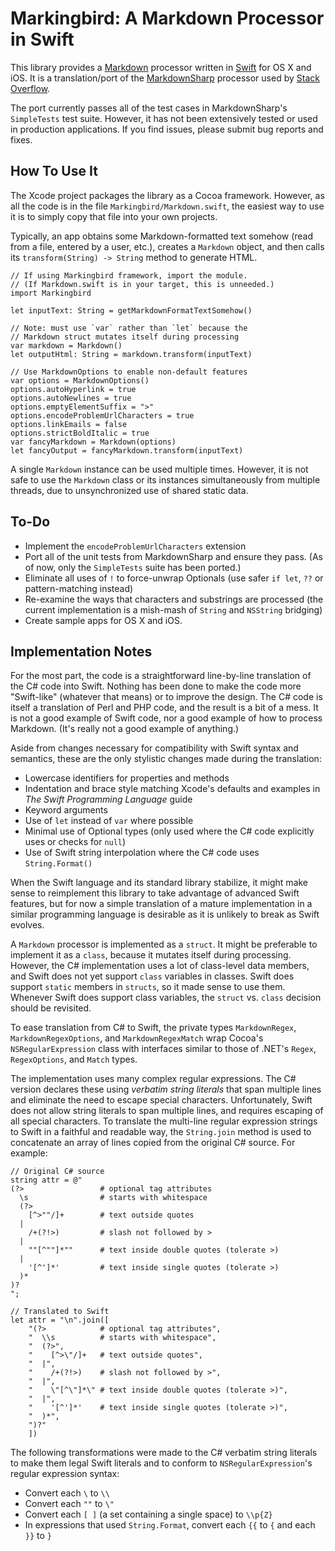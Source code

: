 # Markingbird: A Markdown Processor in Swift

This library provides a [Markdown](http://daringfireball.net/projects/markdown/) processor written in [Swift](https://developer.apple.com/swift/) for OS X and iOS. It is a translation/port of the [MarkdownSharp](https://code.google.com/p/markdownsharp/) processor used by [Stack Overflow](http://blog.stackoverflow.com/2009/12/introducing-markdownsharp/).

The port currently passes all of the test cases in MarkdownSharp's `SimpleTests` test suite. However, it has not been extensively tested or used in production applications. If you find issues, please submit bug reports and fixes.

## How To Use It

The Xcode project packages the library as a Cocoa framework. However, as all the code is in the file `Markingbird/Markdown.swift`, the easiest way to use it is to simply copy that file into your own projects.

Typically, an app obtains some Markdown-formatted text somehow (read from a file, entered by a user, etc.), creates a `Markdown` object, and then calls its `transform(String) -> String` method to generate HTML.

    // If using Markingbird framework, import the module.
    // (If Markdown.swift is in your target, this is unneeded.)
    import Markingbird

	let inputText: String = getMarkdownFormatTextSomehow()

    // Note: must use `var` rather than `let` because the
    // Markdown struct mutates itself during processing
    var markdown = Markdown()
    let outputHtml: String = markdown.transform(inputText)

    // Use MarkdownOptions to enable non-default features
    var options = MarkdownOptions()
    options.autoHyperlink = true
    options.autoNewlines = true
    options.emptyElementSuffix = ">"
    options.encodeProblemUrlCharacters = true
    options.linkEmails = false
    options.strictBoldItalic = true
    var fancyMarkdown = Markdown(options)
	let fancyOutput = fancyMarkdown.transform(inputText)

A single `Markdown` instance can be used multiple times. However, it is not safe to use the `Markdown` class or its instances simultaneously from multiple threads, due to unsynchronized use of shared static data.

## To-Do

- Implement the `encodeProblemUrlCharacters` extension
- Port all of the unit tests from MarkdownSharp and ensure they  pass. (As of now, only the `SimpleTests` suite has been ported.)
- Eliminate all uses of `!` to force-unwrap Optionals (use safer `if let`, `??` or pattern-matching instead)
- Re-examine the ways that characters and substrings are processed (the current implementation is a mish-mash of `String` and `NSString` bridging)
- Create sample apps for OS X and iOS.

## Implementation Notes

For the most part, the code is a straightforward line-by-line translation of the C# code into Swift. Nothing has been done to make the code more "Swift-like" (whatever that means) or to improve the design. The C# code is itself a translation of Perl and PHP code, and the result is a bit of a mess. It is not a good example of Swift code, nor a good example of how to process Markdown. (It's really not a good example of anything.)

Aside from changes necessary for compatibility with Swift syntax and semantics, these are the only stylistic changes made during the translation:

- Lowercase identifiers for properties and methods
- Indentation and brace style matching Xcode's defaults and examples in _The Swift Programming Language_ guide
- Keyword arguments
- Use of `let` instead of `var` where possible
- Minimal use of Optional types (only used where the C# code explicitly uses or checks for `null`)
- Use of Swift string interpolation where the C# code uses `String.Format()`

When the Swift language and its standard library stabilize, it might make sense to reimplement this library to take advantage of advanced Swift features, but for now a simple translation of a mature implementation in a similar programming language is desirable as it is unlikely to break as Swift evolves.

A `Markdown` processor is implemented as a `struct`. It might be preferable to implement it as a `class`, because it mutates itself during processing. However, the C# implementation uses a lot of class-level data members, and Swift does not yet support `class` variables in classes. Swift does support `static` members in `structs`, so it made sense to use them. Whenever Swift does support class variables, the `struct` vs. `class` decision should be revisited.

To ease translation from C# to Swift, the private types `MarkdownRegex`, `MarkdownRegexOptions`, and `MarkdownRegexMatch` wrap Cocoa's `NSRegularExpression` class with interfaces similar to those of .NET's `Regex`, `RegexOptions`, and `Match` types.

The implementation uses many complex regular expressions. The C# version declares these using _verbatim string literals_ that span multiple lines and eliminate the need to escape special characters. Unfortunately, Swift does not allow string literals to span multiple lines, and requires escaping of all special characters. To translate the multi-line regular expression strings to Swift in a faithful and readable way, the `String.join` method is used to concatenate an array of lines copied from the original C# source. For example:

	// Original C# source
    string attr = @"
    (?>				    # optional tag attributes
      \s			    # starts with whitespace
      (?>
        [^>""/]+	    # text outside quotes
      |
        /+(?!>)		    # slash not followed by >
      |
        ""[^""]*""		# text inside double quotes (tolerate >)
      |
        '[^']*'	        # text inside single quotes (tolerate >)
      )*
    )?
	";

	// Translated to Swift
    let attr = "\n".join([
        "(?>            # optional tag attributes",
        "  \\s          # starts with whitespace",
        "  (?>",
        "    [^>\"/]+   # text outside quotes",
        "  |",
        "    /+(?!>)    # slash not followed by >",
        "  |",
        "    \"[^\"]*\" # text inside double quotes (tolerate >)",
        "  |",
        "    '[^']*'    # text inside single quotes (tolerate >)",
        "  )*",
        ")?"
        ])

The following transformations were made to the C# verbatim string literals to make them legal Swift literals and to conform to `NSRegularExpression`'s regular expression syntax:

- Convert each `\` to `\\`
- Convert each `""` to `\"`
- Convert each `[ ]` (a set containing a single space) to `\\p{Z}`
- In expressions that used `String.Format`, convert each `{{` to `{` and each `}}` to `}`


